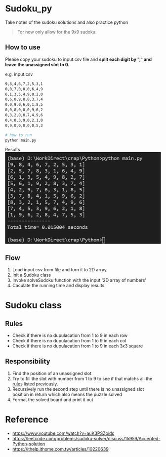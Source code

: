 # Sudoku_py
Take notes of the sudoku solutions and also practice python

> For now only allow for the 9x9 sudoku.

## How to use 
Please copy your sudoku to input.csv file and __split each digit by "," and leave the unassigned slot to 0.__

e.g. input.csv
```sh
9,8,4,6,7,2,5,3,1
0,0,7,0,0,0,6,4,9
6,1,3,5,4,9,0,2,0
0,6,0,9,0,8,3,7,4
0,0,9,0,6,0,1,8,5
0,0,8,0,0,0,9,6,2
0,3,2,0,0,7,4,9,6
0,4,0,3,9,0,2,1,0
0,9,0,0,0,0,0,5,3
```

```python
# how to run
python main.py
```

Results
![sample image](./results/202202211046.jpg)

## Flow
1. Load input.csv from file and turn it to 2D array 
2. Init a Sudoku class
3. Invoke solveSudoku function with the input '2D array of numbers'
4. Caculate the running time and display results

# Sudoku class
## Rules
- Check if there is no dupulacation from 1 to 9 in each row
- Check if there is no dupulacation from 1 to 9 in each col
- Check if there is no dupulacation from 1 to 9 in each 3x3 square
## Responsibility
1. Find the position of an unassigned slot
2. Try to fill the slot with number from 1 to 9 to see if that matchs all the [rules](###Rules) listed previously. 
3. Recursively run the second step until there is no unassigned slot position in return which also means the puzzle solved
4. Format the solved board and print it out

# Reference
- https://www.youtube.com/watch?v=auK3PSZoidc
- https://leetcode.com/problems/sudoku-solver/discuss/15959/Accepted-Python-solution
- https://ithelp.ithome.com.tw/articles/10220639